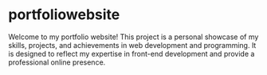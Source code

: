 # portfoliowebsite
Welcome to my portfolio website! This project is a personal showcase of my skills, projects, and achievements in web development and programming. It is designed to reflect my expertise in front-end development and provide a professional online presence.

